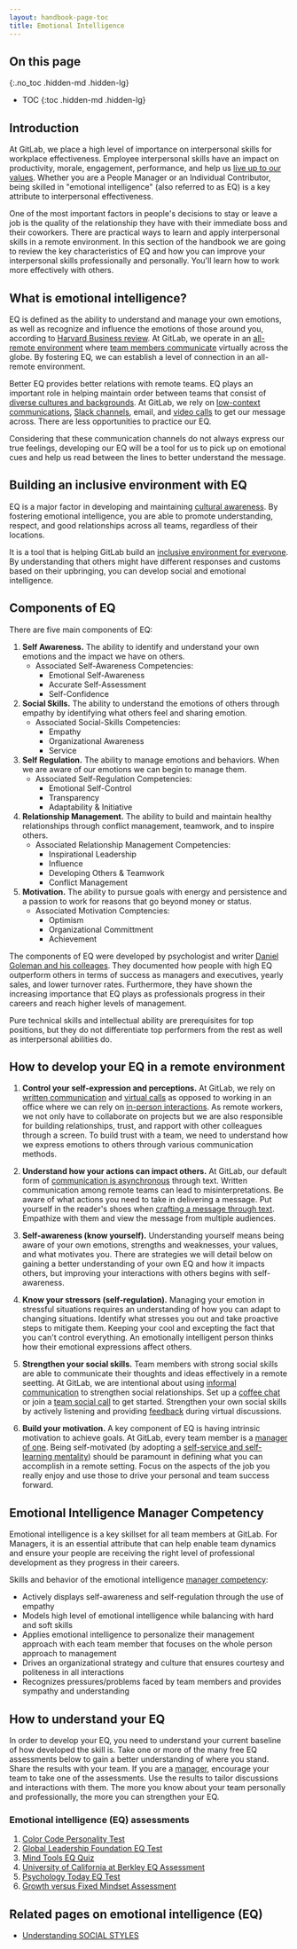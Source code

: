 ```yaml
---
layout: handbook-page-toc
title: Emotional Intelligence
---
```


## On this page
{:.no_toc .hidden-md .hidden-lg}

- TOC
{:toc .hidden-md .hidden-lg}

## Introduction

At GitLab, we place a high level of importance on interpersonal skills for workplace effectiveness. Employee interpersonal skills have an impact on productivity, morale, engagement, performance, and help us [live up to our values](/handbook/values/). Whether you are a People Manager or an Individual Contributor, being skilled in "emotional intelligence" (also referred to as EQ) is a key attribute to interpersonal effectiveness.

One of the most important factors in people's decisions to stay or leave a job is the quality of the relationship they have with their immediate boss and their coworkers. There are practical ways to learn and apply interpersonal skills in a remote environment. In this section of the handbook we are going to review the key characteristics of EQ and how you can improve your interpersonal skills professionally and personally. You'll learn how to work more effectively with others. 

## What is emotional intelligence?

EQ is defined as the ability to understand and manage your own emotions, as well as recognize and influence the emotions of those around you, according to [Harvard Business review](https://online.hbs.edu/blog/post/emotional-intelligence-in-leadership). At GitLab, we operate in an [all-remote environment](/company/culture/all-remote/guide/) where [team members communicate](/handbook/communication/) virtually across the globe. By fostering EQ, we can establish a level of connection in an all-remote environment.

Better EQ provides better relations with remote teams. EQ plays an important role in helping maintain order between teams that consist of [diverse cultures and backgrounds](/company/culture/inclusion/). At GitLab, we rely on [low-context communications](/company/culture/all-remote/effective-communication/), [Slack channels](/handbook/communication/#key-slack-channels), email, and [video calls](/handbook/communication/#video-calls) to get our message across. There are less opportunities to practice our EQ. 

Considering that these communication channels do not always express our true feelings, developing our EQ will be a tool for us to pick up on emotional cues and help us read between the lines to better understand the message. 

## Building an inclusive environment with EQ

EQ is a major factor in developing and maintaining [cultural awareness](/company/culture/all-remote/building-culture/). By fostering emotional intelligence, you are able to promote understanding, respect, and good relationships across all teams, regardless of their locations. 

It is a tool that is helping GitLab build an [inclusive environment for everyone](/company/culture/inclusion/building-diversity-and-inclusion/). By understanding that others might have different responses and customs based on their upbringing, you can develop social and emotional intelligence. 

## Components of EQ

There are five main components of EQ:
1.  **Self Awareness.** The ability to identify and understand your own emotions and the impact we have on others. 
    *  Associated Self-Awareness Competencies:
        *  Emotional Self-Awareness
        *  Accurate Self-Assessment
        *  Self-Confidence
2.  **Social Skills.** The ability to understand the emotions of others through empathy by identifying what others feel and sharing emotion.
    *  Associated Social-Skills Competencies:
        *  Empathy
        *  Organizational Awareness
        *  Service
3.  **Self Regulation.** The ability to manage emotions and behaviors. When we are aware of our emotions we can begin to manage them.
    *  Associated Self-Regulation Competencies:
        *  Emotional Self-Control
        *  Transparency
        *  Adaptability & Initiative
4.  **Relationship Management.** The ability to build and maintain healthy relationships through conflict management, teamwork, and to inspire others.
    * Associated Relationship Management Competencies:
        *  Inspirational Leadership
        *  Influence
        *  Developing Others & Teamwork
        *  Conflict Management
5.  **Motivation.** The ability to pursue goals with energy and persistence and a passion to work for reasons that go beyond money or status.
    *  Associated Motivation Comptencies: 
        *  Optimism 
        *  Organizational Committment 
        *  Achievement 

The components of EQ were developed by psychologist and writer [Daniel Goleman and his colleages](http://jbedwardsandassociates.com/wp-content/uploads/2015/12/HBR-What-makes-a-great-leader-D.-Goleman.pdf). They documented how people with high EQ outperform others in terms of success as managers and executives, yearly sales, and lower turnover rates. Furthermore, they have shown the increasing importance that EQ plays as professionals progress in their careers and reach higher levels of management. 

Pure technical skills and intellectual ability are prerequisites for top positions, but they do not differentiate top performers from the rest as well as interpersonal abilities do. 

## How to develop your EQ in a remote environment

1. **Control your self-expression and perceptions.** At GitLab, we rely on [written communication](/company/culture/all-remote/effective-communication/) and [virtual calls](/handbook/communication/#video-calls) as opposed to working in an office where we can rely on [in-person interactions](/company/culture/all-remote/in-person/). As remote workers, we not only have to collaborate on projects but we are also responsible for building relationships, trust, and rapport with other colleagues through a screen. To build trust with a team, we need to understand how we express emotions to others through various communication methods. 

2. **Understand how your actions can impact others.** At GitLab, our default form of [communication is asynchronous](/company/culture/all-remote/asynchronous/) through text. Written communication among remote teams can lead to misinterpretations. Be aware of what actions you need to take in delivering a message. Put yourself in the reader's shoes when [crafting a message through text](/company/culture/all-remote/effective-communication/). Empathize with them and view the message from multiple audiences. 

3. **Self-awareness (know yourself).** Understanding yourself means being aware of your own emotions, strengths and weaknesses, your values, and what motivates you. There are strategies we will detail below on gaining a better understanding of your own EQ and how it impacts others, but improving your interactions with others begins with self-awareness. 

4. **Know your stressors (self-regulation).** Managing your emotion in stressful situations requires an understanding of how you can adapt to changing situations. Identify what stresses you out and take proactive steps to mitigate them. Keeping your cool and excepting the fact that you can't control everything. An emotionally intelligent person thinks how their emotional expressions affect others. 

5. **Strengthen your social skills.** Team members with strong social skills are able to communicate their thoughts and ideas effectively in a remote seetting. At GitLab, we are intentional about using [informal communication](/company/culture/all-remote/informal-communication/) to strengthen social relationships. Set up a [coffee chat](/company/culture/all-remote/informal-communication/#coffee-chats) or join a [team social call](/company/culture/all-remote/informal-communication/#team-social-calls) to get started. Strengthen your own social skills by actively listening and providing [feedback](/company/culture/all-remote/effective-communication/#feedback-is-a-gift) during virtual discussions. 

6. **Build your motivation.** A key component of EQ is having intrinsic motivation to achieve goals. At GitLab, every team member is a [manager of one](/handbook/values/#managers-of-one). Being self-motivated (by adopting a [self-service and self-learning mentality](/company/culture/all-remote/self-service/)) should be paramount in defining what you can accomplish in a remote setting. Focus on the aspects of the job you really enjoy and use those to drive your personal and team success forward. 

## Emotional Intelligence Manager Competency

Emotional intelligence is a key skillset for all team members at GitLab. For Managers, it is an essential attribute that can help enable team dynamics and ensure your people are receiving the right level of professional development as they progress in their careers. 

Skills and behavior of the emotional intelligence [manager competency](/handbook/competencies/#list):

- Actively displays self-awareness and self-regulation through the use of empathy
- Models high level of emotional intelligence while balancing with hard and soft skills
- Applies emotional intelligence to personalize their management approach with each team member that focuses on the whole person approach to management
- Drives an organizational strategy and culture that ensures courtesy and politeness in all interactions
- Recognizes pressures/problems faced by team members and provides sympathy and understanding 

## How to understand your EQ

In order to develop your EQ, you need to understand your current baseline of how developed the skill is. Take one or more of the many free EQ assessments below to gain a better understanding of where you stand. Share the results with your team. If you are a [manager](/handbook/people-group/leadership-toolkit/), encourage your team to take one of the assessments. Use the results to tailor discussions and interactions with them. The more you know about your team personally and professionally, the more you can strengthen your EQ.

### Emotional intelligence (EQ) assessments

1.  [Color Code Personality Test](https://www.colorcode.com/free_personality_test/?timestamp=1588009250.89&hash=667424d7d32a031b41b6896af6ab1ad7)
2.  [Global Leadership Foundation EQ Test](https://globalleadershipfoundation.com/geit/eitest.html)
3.  [Mind Tools EQ Quiz](https://www.mindtools.com/pages/article/ei-quiz.htm) 
4.  [University of California at Berkley EQ Assessment](https://greatergood.berkeley.edu/quizzes/ei_quiz/take_quiz)
5.  [Psychology Today EQ Test](https://www.psychologytoday.com/us/tests/personality/emotional-intelligence-test)
6.  [Growth versus Fixed Mindset Assessment](https://blog.mindsetworks.com/what-s-my-mindset)

## Related pages on emotional intelligence (EQ)

*  [Understanding SOCIAL STYLES](/handbook/people-group/learning-and-development/emotional-intelligence/social-styles/)
